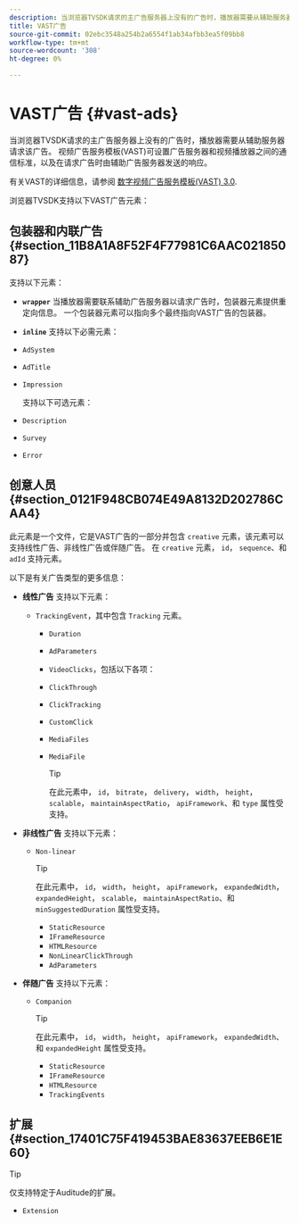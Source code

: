 ```yaml
---
description: 当浏览器TVSDK请求的主广告服务器上没有的广告时，播放器需要从辅助服务器请求该广告。 视频广告服务模板(VAST)可设置广告服务器和视频播放器之间的通信标准，以及在请求广告时由辅助广告服务器发送的响应。
title: VAST广告
source-git-commit: 02ebc3548a254b2a6554f1ab34afbb3ea5f09bb8
workflow-type: tm+mt
source-wordcount: '308'
ht-degree: 0%

---
```


# VAST广告 {#vast-ads}

当浏览器TVSDK请求的主广告服务器上没有的广告时，播放器需要从辅助服务器请求该广告。 视频广告服务模板(VAST)可设置广告服务器和视频播放器之间的通信标准，以及在请求广告时由辅助广告服务器发送的响应。

有关VAST的详细信息，请参阅 [数字视频广告服务模板(VAST) 3.0](https://www.iab.com/wp-content/uploads/2015/06/VASTv3_0.pdf).

浏览器TVSDK支持以下VAST广告元素：

## 包装器和内联广告 {#section_11B8A1A8F52F4F77981C6AAC02185087}

支持以下元素：

* **`wrapper`** 当播放器需要联系辅助广告服务器以请求广告时，包装器元素提供重定向信息。 一个包装器元素可以指向多个最终指向VAST广告的包装器。

* **`inline`** 支持以下必需元素：

* `AdSystem`
* `AdTitle`
* `Impression`

  支持以下可选元素：

* `Description`
* `Survey`
* `Error`

## 创意人员 {#section_0121F948CB074E49A8132D202786CAA4}

此元素是一个文件，它是VAST广告的一部分并包含 `creative` 元素，该元素可以支持线性广告、非线性广告或伴随广告。 在 `creative` 元素， `id`， `sequence`、和 `adId` 支持元素。

以下是有关广告类型的更多信息：

* **线性广告** 支持以下元素：

   * `TrackingEvent`，其中包含 `Tracking` 元素。
      * `Duration`
      * `AdParameters`
      * `VideoClicks`，包括以下各项：

      * `ClickThrough`
      * `ClickTracking`
      * `CustomClick`

      * `MediaFiles`

      * `MediaFile`

        >[!TIP]
        >
        >在此元素中， `id`， `bitrate`， `delivery`， `width`， `height`， `scalable`， `maintainAspectRatio`， `apiFramework`、和 `type` 属性受支持。

* **非线性广告** 支持以下元素：

   * `Non-linear`

     >[!TIP]
     >
     >在此元素中， `id`， `width`， `height`， `apiFramework`， `expandedWidth`， `expandedHeight`， `scalable`， `maintainAspectRatio`、和 `minSuggestedDuration` 属性受支持。

      * `StaticResource`
      * `IFrameResource`
      * `HTMLResource`
      * `NonLinearClickThrough`
      * `AdParameters`

* **伴随广告** 支持以下元素：

   * `Companion`

     >[!TIP]
     >
     >在此元素中， `id`， `width`， `height`， `apiFramework`， `expandedWidth`、和 `expandedHeight` 属性受支持。

      * `StaticResource`
      * `IFrameResource`
      * `HTMLResource`
      * `TrackingEvents`

## 扩展 {#section_17401C75F419453BAE83637EEB6E1E60}

>[!TIP]
>
>仅支持特定于Auditude的扩展。

* `Extension`
